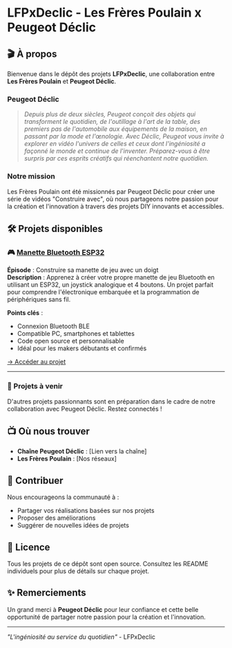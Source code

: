 # LFPxDeclic - Les Frères Poulain x Peugeot Déclic

## 🎬 À propos

Bienvenue dans le dépôt des projets **LFPxDeclic**, une collaboration entre **Les Frères Poulain** et **Peugeot Déclic**.

### Peugeot Déclic

> *Depuis plus de deux siècles, Peugeot conçoit des objets qui transforment le quotidien, de l'outillage à l'art de la table, des premiers pas de l'automobile aux équipements de la maison, en passant par la mode et l'œnologie. Avec Déclic, Peugeot vous invite à explorer en vidéo l'univers de celles et ceux dont l'ingéniosité a façonné le monde et continue de l'inventer. Préparez-vous à être surpris par ces esprits créatifs qui réenchantent notre quotidien.*

### Notre mission

Les Frères Poulain ont été missionnés par Peugeot Déclic pour créer une série de vidéos "Construire avec", où nous partageons notre passion pour la création et l'innovation à travers des projets DIY innovants et accessibles.

## 🛠️ Projets disponibles

### 🎮 [Manette Bluetooth ESP32](./manette-bluetooth-esp32/)

**Épisode** : Construire sa manette de jeu avec un doigt  
**Description** : Apprenez à créer votre propre manette de jeu Bluetooth en utilisant un ESP32, un joystick analogique et 4 boutons. Un projet parfait pour comprendre l'électronique embarquée et la programmation de périphériques sans fil.

**Points clés** :
- Connexion Bluetooth BLE
- Compatible PC, smartphones et tablettes
- Code open source et personnalisable
- Idéal pour les makers débutants et confirmés

[→ Accéder au projet](./manette-bluetooth-esp32/README.md)

---

### 🚀 Projets à venir

D'autres projets passionnants sont en préparation dans le cadre de notre collaboration avec Peugeot Déclic. Restez connectés !

## 📺 Où nous trouver

- **Chaîne Peugeot Déclic** : [Lien vers la chaîne]
- **Les Frères Poulain** : [Nos réseaux]

## 🤝 Contribuer

Nous encourageons la communauté à :
- Partager vos réalisations basées sur nos projets
- Proposer des améliorations
- Suggérer de nouvelles idées de projets

## 📄 Licence

Tous les projets de ce dépôt sont open source. Consultez les README individuels pour plus de détails sur chaque projet.

## ✨ Remerciements

Un grand merci à **Peugeot Déclic** pour leur confiance et cette belle opportunité de partager notre passion pour la création et l'innovation.

---

*"L'ingéniosité au service du quotidien"* - LFPxDeclic
